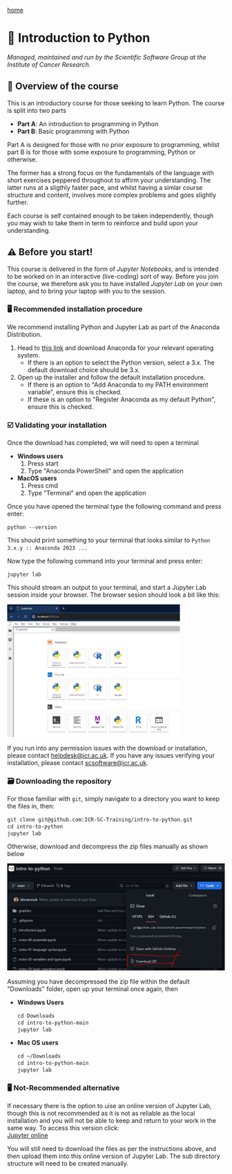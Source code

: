 [home](/)
# 🐍 Introduction to Python
*Managed, maintained and run by the Scientific Software Group at the Institute of Cancer Research.*

## 🚀 Overview of the course
This is an introductory course for those seeking to learn Python. The course is split into two parts
- **Part A**: An introduction to programming in Python
- **Part B**: Basic programming with Python

Part A is designed for those with no prior exposure to programming, whilst part B is for those with some exposure to programming, Python or otherwise.

The former has a strong focus on the fundamentals of the language with short exercises peppered throughout to affirm your understanding. 
The latter runs at a sligthly faster pace, and whilst having a simlar course structure and content, involves more complex problems and goes slightly further.

Each course is self contained enough to be taken independently, though you may wish to take them in term to reinforce and build upon your understanding.


## ⚠️ Before you start!

This course is delivered in the form of *Jupyter Notebooks*, and is intended to be worked on in an interactive (live-coding) sort of way. 
Before you join the course, we therefore ask you to have installed *Jupyter Lab* on your own laptop, and to bring your laptop with you to the session.


### 🖥️ Recommended installation procedure

We recommend installing Python and Jupyter Lab as part of the Anaconda Distribution.

1. Head to [this link](https://www.anaconda.com/download#download-section) and download Anaconda for your relevant operating system.
    - If there is an option to select the Python version, select a 3.x. The default download choice should be 3.x.
2. Open up the installer and follow the default installation procedure.
    - If there is an option to "Add Anaconda to my PATH environment variable", ensure this is checked.
    - If these is an option to "Register Anaconda as my default Python", ensure this is checked.


### ☑️ Validating your installation

Once the download has completed, we will need to open a terminal

- **Windows users**
    1. Press start
    2. Type "Anaconda PowerShell" and open the application
- **MacOS users**
    1. Press cmd
    2. Type "Terminal" and open the application

Once you have opened the terminal type the following command and press enter:

```shell
python --version
```

This should print something to your terminal that looks similar to `Python 3.x.y :: Anaconda 2023 ...`

Now type the following command into your terminal and press enter:

```shell
jupyter lab
```

This should stream an output to your terminal, and start a Jupyter Lab session inside your browser. The browser sesion should look a bit like this:

<img src=graphics/jupyter_lab.JPG width="400">

If you run into any permission issues with the download or installation, please contact helpdesk@icr.ac.uk.
If you have any issues verifying your installation, please contact scsoftware@icr.ac.uk.

### 🗃️ Downloading the repository

For those familiar with `git`, simply navigate to a directory you want to keep the files in, then:

```shell
git clone git@github.com:ICR-SC-Training/intro-to-python.git
cd intro-to-python
jupyter lab
```

Otherwise, download and decompress the zip files manually as shown below

<img src=graphics/zip_download.JPG  width="600">

Assuming you have decompressed the zip file within the default "Downloads" folder, open up your terminal once again, then

- **Windows Users**
    ```shell
    cd Downloads
    cd intro-to-python-main
    jupyter lab
    ```
- **Mac OS users**
    ```shell
    cd ~/Downloads
    cd intro-to-python-main
    jupyter lab
    ```

### 🖥️ Not-Recommended alternative

If necessary there is the option to uise an online version of Jupyter Lab, though this is not recommended as it is not as reliable as the local installation and you will not be able to keep and return to your work in the same way. To access this version click:  
[Jupyter online](https://jupyter.org/try-jupyter/lab/?path=notebooks%2FIntro.ipynb)

You will still need to download the files as per the instructions above, and then upload them into this online version of Jupyter Lab. The sub directory structure will need to be created manually.
